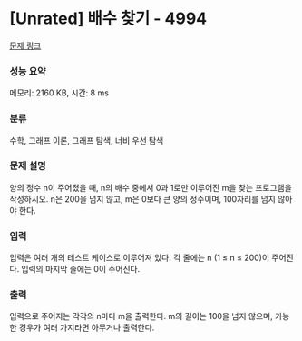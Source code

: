 # [Unrated] 배수 찾기 - 4994 

[문제 링크](https://www.acmicpc.net/problem/4994) 

### 성능 요약

메모리: 2160 KB, 시간: 8 ms

### 분류

수학, 그래프 이론, 그래프 탐색, 너비 우선 탐색

### 문제 설명

<p>양의 정수 n이 주어졌을 때, n의 배수 중에서 0과 1로만 이루어진 m을 찾는 프로그램을 작성하시오. n은 200을 넘지 않고, m은 0보다 큰 양의 정수이며, 100자리를 넘지 않아야 한다.</p>

### 입력 

 <p>입력은 여러 개의 테스트 케이스로 이루어져 있다. 각 줄에는 n (1 ≤ n ≤ 200)이 주어진다. 입력의 마지막 줄에는 0이 주어진다.</p>

### 출력 

 <p>입력으로 주어지는 각각의 n마다 m을 출력한다. m의 길이는 100을 넘지 않으며, 가능한 경우가 여러 가지라면 아무거나 출력한다.</p>

